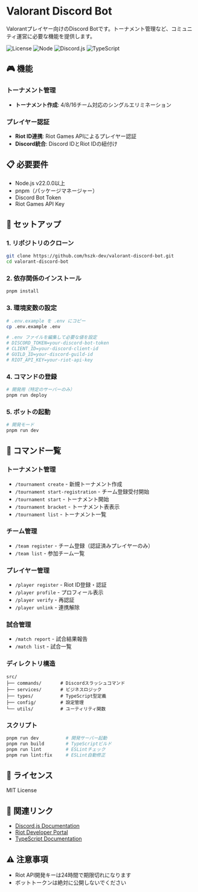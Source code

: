 # Valorant Discord Bot

Valorantプレイヤー向けのDiscord Botです。トーナメント管理など、コミュニティ運営に必要な機能を提供します。

![License](https://img.shields.io/badge/license-MIT-blue.svg)
![Node](https://img.shields.io/badge/node-%3E%3D22.0.0-brightgreen.svg)
![Discord.js](https://img.shields.io/badge/discord.js-v14-7289da.svg)
![TypeScript](https://img.shields.io/badge/typescript-%3E%3D5.8.3-blue.svg)

## 🎮 機能

### トーナメント管理
- **トーナメント作成**: 4/8/16チーム対応のシングルエリミネーション

### プレイヤー認証
- **Riot ID連携**: Riot Games APIによるプレイヤー認証
- **Discord統合**: Discord IDとRiot IDの紐付け


## 📋 必要要件

- Node.js v22.0.0以上
- pnpm（パッケージマネージャー）
- Discord Bot Token
- Riot Games API Key

## 🚀 セットアップ

### 1. リポジトリのクローン
```bash
git clone https://github.com/hszk-dev/valorant-discord-bot.git
cd valorant-discord-bot
```

### 2. 依存関係のインストール
```bash
pnpm install
```

### 3. 環境変数の設定
```bash
# .env.example を .env にコピー
cp .env.example .env

# .env ファイルを編集して必要な値を設定
# DISCORD_TOKEN=your-discord-bot-token
# CLIENT_ID=your-discord-client-id
# GUILD_ID=your-discord-guild-id
# RIOT_API_KEY=your-riot-api-key
```

### 4. コマンドの登録
```bash
# 開発用（特定のサーバーのみ）
pnpm run deploy
```

### 5. ボットの起動
```bash
# 開発モード
pnpm run dev
```

## 📝 コマンド一覧

### トーナメント管理
- `/tournament create` - 新規トーナメント作成
- `/tournament start-registration` - チーム登録受付開始
- `/tournament start` - トーナメント開始
- `/tournament bracket` - トーナメント表表示
- `/tournament list` - トーナメント一覧

### チーム管理
- `/team register` - チーム登録（認証済みプレイヤーのみ）
- `/team list` - 参加チーム一覧

### プレイヤー管理
- `/player register` - Riot ID登録・認証
- `/player profile` - プロフィール表示
- `/player verify` - 再認証
- `/player unlink` - 連携解除

### 試合管理
- `/match report` - 試合結果報告
- `/match list` - 試合一覧


### ディレクトリ構造
```
src/
├── commands/       # Discordスラッシュコマンド
├── services/       # ビジネスロジック
├── types/          # TypeScript型定義
├── config/         # 設定管理
└── utils/          # ユーティリティ関数
```

### スクリプト
```bash
pnpm run dev          # 開発サーバー起動
pnpm run build        # TypeScriptビルド
pnpm run lint         # ESLintチェック
pnpm run lint:fix     # ESLint自動修正
```

## 📜 ライセンス

MIT License

## 🔗 関連リンク

- [Discord.js Documentation](https://discord.js.org/)
- [Riot Developer Portal](https://developer.riotgames.com/)
- [TypeScript Documentation](https://www.typescriptlang.org/)

## ⚠️ 注意事項

- Riot API開発キーは24時間で期限切れになります
- ボットトークンは絶対に公開しないでください